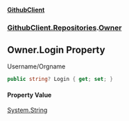 #### [GithubClient](index 'index')
### [GithubClient.Repositories](GithubClient.Repositories 'GithubClient.Repositories').[Owner](GithubClient.Repositories.Owner 'GithubClient.Repositories.Owner')

## Owner.Login Property

Username/Orgname

```csharp
public string? Login { get; set; }
```

#### Property Value
[System.String](https://docs.microsoft.com/en-us/dotnet/api/System.String 'System.String')